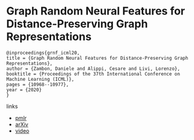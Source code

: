 # Graph Random Neural Features for Distance-Preserving Graph Representations

```
@inproceedings{grnf_icml20,
title = {Graph Random Neural Features for Distance-Preserving Graph Representations},
author = {Zambon, Daniele and Alippi, Cesare and Livi, Lorenzo},
booktitle = {Proceedings of the 37th International Conference on Machine Learning (ICML)},
pages = {10968--10977},
year = {2020}
}
```

links
- [pmlr](http://proceedings.mlr.press/v119/zambon20a.html)
- [arXiv](https://arxiv.org/abs/1909.03790)
- [video](https://slideslive.com/38927757)
